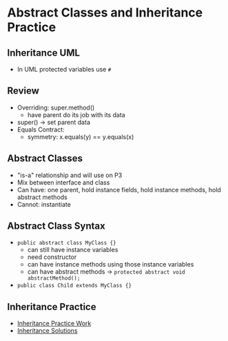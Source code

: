 # Abstract Classes and Inheritance Practice

## Inheritance UML
- In UML protected variables use `#`

## Review
- Overriding: super.method()
    - have parent do its job with its data
- super() -> set parent data
- Equals Contract:
    - symmetry: x.equals(y) == y.equals(x)

## Abstract Classes
- "is-a" relationship and will use on P3
- Mix between interface and class
- Can have: one parent, hold instance fields, hold instance methods, hold abstract methods
- Cannot: instantiate

## Abstract Class Syntax
- `public abstract class MyClass {}`
    - can still have instance variables
    - need constructor
    - can have instance methods using those instance variables
    - can have abstract methods -> `protected abstract void abstractMethod();`
- `public class Child extends MyClass {}`

## Inheritance Practice
- [Inheritance Practice Work](/Lectures/InheritancePractice/Animal.java)
- [Inheritance Solutions](/Lectures/InheritanceSol/Animal.java)

